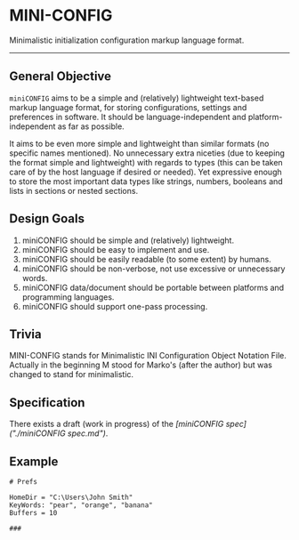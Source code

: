 # MINI-CONFIG
Minimalistic initialization configuration markup language format.

---

## General Objective
`miniCONFIG` aims to be a simple and (relatively) lightweight text-based markup language format, for storing configurations, settings and preferences in software. It should be language-independent and platform-independent as far as possible.

It aims to be even more simple and lightweight than similar formats (no specific names mentioned). No unnecessary extra niceties (due to keeping the format simple and lightweight) with regards to types (this can be taken care of by the host language if desired or needed). Yet expressive enough to store the most important data types like strings, numbers, booleans and lists in sections or nested sections.

## Design Goals
1. miniCONFIG should be simple and (relatively) lightweight.
2. miniCONFIG should be easy to implement and use.
3. miniCONFIG should be easily readable (to some extent) by humans.
4. miniCONFIG should be non-verbose, not use excessive or unnecessary words.
5. miniCONFIG data/document should be portable between platforms and programming languages.
6. miniCONFIG should support one-pass processing.

## Trivia
MINI-CONFIG stands for Minimalistic INI Configuration Object Notation File. Actually in the beginning M stood for Marko's (after the author) but was changed to stand for minimalistic.

## Specification
There exists a draft (work in progress) of the *[miniCONFIG spec]("./miniCONFIG spec.md")*.

## Example
```
# Prefs

HomeDir = "C:\Users\John Smith"
KeyWords: "pear", "orange", "banana"
Buffers = 10

###
```
